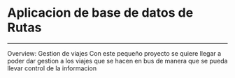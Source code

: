 <h1>Aplicacion de base de datos de Rutas</h1>
<hr size="8px" color="black" />
Overview: Gestion de viajes
Con este pequeño proyecto se quiere llegar a poder dar gestion a los viajes que se hacen en bus de manera que se pueda llevar control de la informacion
